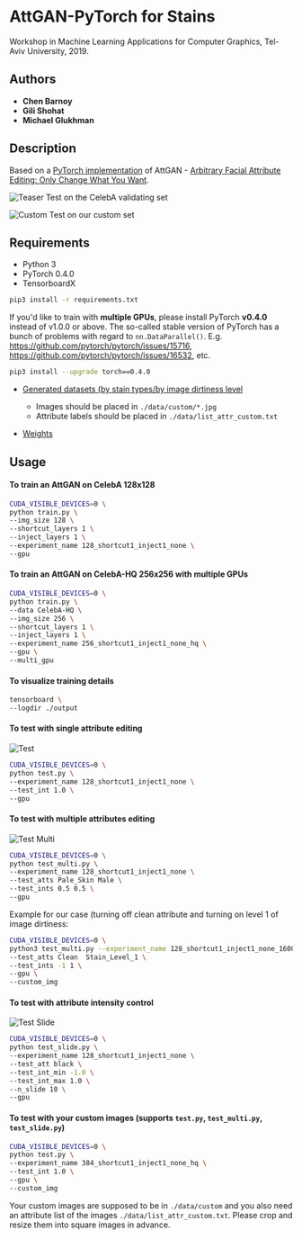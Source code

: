 # AttGAN-PyTorch for Stains
Workshop in Machine Learning Applications for Computer Graphics, Tel-Aviv University, 2019.

## Authors

* **Chen Barnoy**
* **Gili Shohat**
* **Michael Glukhman**

## Description
Based on a [PyTorch implementation](https://github.com/elvisyjlin/AttGAN-PyTorch) of AttGAN - [Arbitrary Facial Attribute Editing: Only Change What You Want](https://arxiv.org/abs/1711.10678).

![Teaser](https://github.com/gilisho/GAN-project/blob/master/pics/teaser.jpg)
Test on the CelebA validating set

![Custom](https://github.com/gilisho/GAN-project/blob/master/pics/custom_testing.png)
Test on our custom set

## Requirements

* Python 3
* PyTorch 0.4.0
* TensorboardX

```bash
pip3 install -r requirements.txt
```

If you'd like to train with __multiple GPUs__, please install PyTorch __v0.4.0__ instead of v1.0.0 or above. The so-called stable version of PyTorch has a bunch of problems with regard to `nn.DataParallel()`. E.g. https://github.com/pytorch/pytorch/issues/15716, https://github.com/pytorch/pytorch/issues/16532, etc.

```bash
pip3 install --upgrade torch==0.4.0
```

* [Generated datasets (by stain types/by image dirtiness level](https://drive.google.com/drive/folders/1zEdaw-aJ4m5Wi2dUVro8tJcFwV94FGKG?usp=sharing)
    * Images should be placed in `./data/custom/*.jpg`
    * Attribute labels should be placed in `./data/list_attr_custom.txt`
  
* [Weights](https://drive.google.com/drive/folders/1zEdaw-aJ4m5Wi2dUVro8tJcFwV94FGKG?usp=sharing)

## Usage

#### To train an AttGAN on CelebA 128x128

```bash
CUDA_VISIBLE_DEVICES=0 \
python train.py \
--img_size 128 \
--shortcut_layers 1 \
--inject_layers 1 \
--experiment_name 128_shortcut1_inject1_none \
--gpu
```

#### To train an AttGAN on CelebA-HQ 256x256 with multiple GPUs

```bash
CUDA_VISIBLE_DEVICES=0 \
python train.py \
--data CelebA-HQ \
--img_size 256 \
--shortcut_layers 1 \
--inject_layers 1 \
--experiment_name 256_shortcut1_inject1_none_hq \
--gpu \
--multi_gpu
```

#### To visualize training details

```bash
tensorboard \
--logdir ./output
```

#### To test with single attribute editing

![Test](https://github.com/gilisho/GAN-project/blob/master/pics/sample_testing.jpg)

```bash
CUDA_VISIBLE_DEVICES=0 \
python test.py \
--experiment_name 128_shortcut1_inject1_none \
--test_int 1.0 \
--gpu
```

#### To test with multiple attributes editing

![Test Multi](https://github.com/gilisho/GAN-project/blob/master/pics/sample_testing_multi.jpg)

```bash
CUDA_VISIBLE_DEVICES=0 \
python test_multi.py \
--experiment_name 128_shortcut1_inject1_none \
--test_atts Pale_Skin Male \
--test_ints 0.5 0.5 \
--gpu
```

Example for our case (turning off clean attribute and turning on level 1 of image dirtiness:

```bash
CUDA_VISIBLE_DEVICES=0 \
python3 test_multi.py --experiment_name 128_shortcut1_inject1_none_16000_bytype \
--test_atts Clean  Stain_Level_1 \
--test_ints -1 1 \
--gpu \
--custom_img

```

#### To test with attribute intensity control

![Test Slide](https://github.com/gilisho/GAN-project/blob/master/pics/sample_testing_slide.jpg)

```bash
CUDA_VISIBLE_DEVICES=0 \
python test_slide.py \
--experiment_name 128_shortcut1_inject1_none \
--test_att black \
--test_int_min -1.0 \
--test_int_max 1.0 \
--n_slide 10 \
--gpu
```

#### To test with your custom images (supports `test.py`, `test_multi.py`, `test_slide.py`)

```bash
CUDA_VISIBLE_DEVICES=0 \
python test.py \
--experiment_name 384_shortcut1_inject1_none_hq \
--test_int 1.0 \
--gpu \
--custom_img
```

Your custom images are supposed to be in `./data/custom` and you also need an attribute list of the images `./data/list_attr_custom.txt`. Please crop and resize them into square images in advance.
